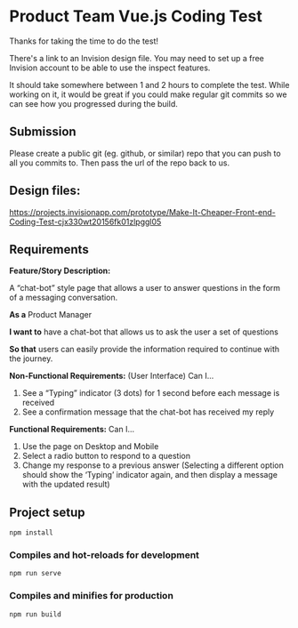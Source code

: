 # Product Team Vue.js Coding Test

Thanks for taking the time to do the test!

There's a link to an Invision design file. You may need to set up a free Invision account to be able to use the inspect features.

It should take somewhere between 1 and 2 hours to complete the test. While working on it, it would be great if you could make regular git commits so we can see how you progressed during the build.

## Submission

Please create a public git (eg. github, or similar) repo that you can push to all you commits to. Then pass the url of the repo back to us.

## Design files:

https://projects.invisionapp.com/prototype/Make-It-Cheaper-Front-end-Coding-Test-cjx330wt20156fk01zlpggl05

## Requirements

**Feature/Story Description:**

A “chat-bot” style page that allows a user to answer questions in the form of a messaging conversation.

**As a** Product Manager

**I want to** have a chat-bot that allows us to ask the user a set of questions

**So that** users can easily provide the information required to continue with the journey.

**Non-Functional Requirements:** (User Interface)
Can I...

1. See a “Typing” indicator (3 dots) for 1 second before each message is received
2. See a confirmation message that the chat-bot has received my reply

**Functional Requirements:**
Can I...

1. Use the page on Desktop and Mobile
2. Select a radio button to respond to a question
3. Change my response to a previous answer (Selecting a different option should show the ‘Typing’ indicator again, and then display a message with the updated result)

## Project setup

```
npm install
```

### Compiles and hot-reloads for development

```
npm run serve
```

### Compiles and minifies for production

```
npm run build
```
